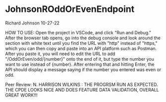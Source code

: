 # JohnsonROddOrEvenEndpoint

Richard Johnson
10-27-22

HOW TO USE: Open the project in VSCode, and click "Run and Debug." After the browser tab opens, go into the debug console and look around the section with white text until you find the URL with "http" instead of "https," which you can then copy and paste into an API platform such as Postman. After you paste it, you will need to edit the URL to add "/OddOrEven/odd/{number}" onto the end of it, but type the number you want to use instead of {number}. After entering that and hitting Enter, the API should display a message saying if the number you entered was even or odd.

Peer Review: N. HARRISON WILKINS : THE PROGRSM RUN AS EXPECTED. THE CPDE LOOKS NICE AND DOES FEATURE DATA VALIDATION,  OVERALL GREAT WORK!!!